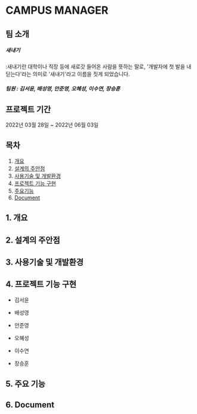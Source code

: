 # CAMPUS MANAGER

## 팀 소개
##### 새내기
:새내기란 대학이나 직장 등에 새로갓 들어온 사람을 뜻하는 말로, '개발자에 첫 발을 내딛는다'라는
의미로 '새내기'라고 이름을 짓게 되었습니다.
##### 팀원 : 김서윤, 배성영, 안준영, 오혜성, 이수연, 장승훈

## 프로젝트 기간
2022년 03월 28일 ~ 2022년 06월 03일

## 목차  
1. [개요](#1-개요)
2. [설계의 주안점](#2-설계의-주안점)
3. [사용기술 및 개발환경](#3-사용기술-및-개발환경)
4. [프로젝트 기능 구현](#4-프로젝트-기능-구현)
5. [주요기능](#5-주요기능)
6. [Document](#6-document)


## 1. 개요


## 2. 설계의 주안점


## 3. 사용기술 및 개발환경


## 4. 프로젝트 기능 구현

  - 김서윤
  
  - 배성영
  
  - 안준영
  
  - 오혜성
  
  - 이수연

  - 장승훈


 
## 5. 주요 기능


## 6. Document

